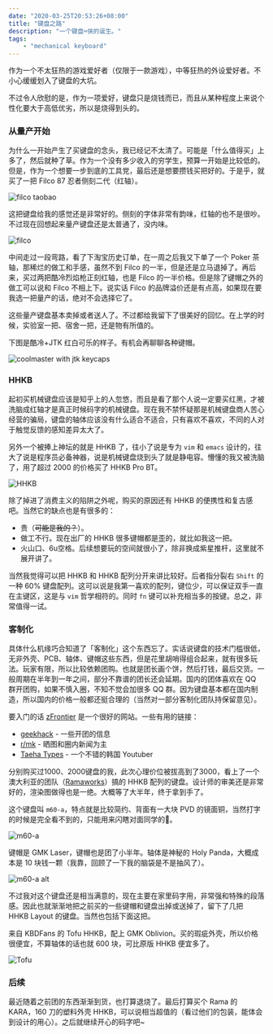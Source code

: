 ```yaml
---
date: "2020-03-25T20:53:26+08:00"
title: "键盘之路"
description: "一个键盘⌨侠的诞生。"
tags:
    - "mechanical keyboard"
---
```


作为一个不太狂热的游戏爱好者（仅限于一款游戏），中等狂热的外设爱好者。不小心缓缓划入了键盘的大坑。

不过令人欣慰的是，作为一项爱好，键盘只是烧钱而已，而且从某种程度上来说个性化要大于高低优劣，所以是烧得到头的。

### 从量产开始

为什么一开始产生了买键盘的念头，我已经记不太清了。可能是「什么值得买」上多了，然后就种了草。作为一个没有多少收入的穷学生，预算一开始是比较低的。但是，作为一个想要一步到底的工具党，最后还是想要攒钱买把好的。于是乎，就买了一把 Filco 87 忍者侧刻二代（红轴）。

![filco taobao](https://i.loli.net/2020/04/26/liZzFq7NKDxkUmg.png)

这把键盘给我的感觉还是非常好的。侧刻的字体非常有韵味，红轴的也不是很吵。不过现在回想起来量产键盘还是太普通了，没内味。

![filco](https://i.loli.net/2020/04/26/fmaHN5b2eL96Uty.png)

中间走过一段弯路，看了下淘宝历史订单，在一周之后我又下单了一个 Poker 茶轴，那稀烂的做工和手感，虽然不到 Filco 的一半，但是还是立马退掉了。再后来，买过两把酷冷烈焰枪正刻红轴，也是 Filco 的一半价格。但是除了键帽之外的做工可以说和 Filco 不相上下。说实话 Filco 的品牌溢价还是有点高，如果现在要我选一把量产的话，绝对不会选择它了。

这些量产键盘基本卖掉或者送人了。不过都给我留下了很美好的回忆。在上学的时候，实验室一把、宿舍一把，还是物有所值的。

下图是酷冷+JTK 红白可乐的样子。有机会再聊聊各种键帽。

![coolmaster with jtk keycaps](https://i.loli.net/2020/04/26/POhLkKYe3rA2gM4.png)

### HHKB

起初买机械键盘应该是知乎上的人忽悠，而且是看了那个人说一定要买红黑，才被洗脑成红轴才是真正时候码字的机械键盘。现在我不禁怀疑那是机械键盘商人苦心经营的骗局，键盘的轴体应该没有什么适合不适合，只有喜欢不喜欢，不同的人对于触觉反馈的感知差异太大了。

另外一个被捧上神坛的就是 HHKB 了，往小了说是专为 `vim` 和 `emacs` 设计的，往大了说是程序员必备神器，说是机械键盘烧到头了就是静电容。懵懂的我又被洗脑了，用了超过 2000 的价格买了 HHKB Pro BT。

![HHKB](https://i.loli.net/2020/04/26/yobQpCiu7JPScHX.png)

除了掉进了消费主义的陷阱之外呢，购买的原因还有 HHKB 的便携性和复古感吧。当然它的缺点也是有很多的：

- 贵（~~可能是我的？~~）。
- 做工不行。现在出厂的 HHKB 很多键帽都是歪的，就比如我这一把。
- 火山口、6u空格。后续想要玩的空间就很小了，除非换成紫星推杆，这里就不展开讲了。

当然我觉得可以把 HHKB 和 HHKB 配列分开来讲比较好。后者指分裂右 `Shift` 的一种 60% 键盘配列。这可以说是我第一喜欢的配列，键位少，可以保证双手一直在主键区，这是与 `vim` 哲学相符的。同时 `fn` 键可以补充相当多的按键。总之，非常值得一试。

### 客制化

具体什么机缘巧合知道了「客制化」这个东西忘了。实话说键盘的技术门槛很低，无非外壳、PCB、轴体、键帽这些东西，但是花里胡哨得组合起来，就有很多玩法。玩家有限，所以比较依赖团购。也就是团长画个饼，然后打钱，最后交货。一般周期在半年到一年之间，部分不靠谱的团长还会延期。国内的团体喜欢在 QQ 群开团购，如果不慎入圈，不知不觉会加很多 QQ 群。因为键盘基本都在国内制造，所以国内的价格一般都还挺合理的（当然对一部分客制化团队持保留意见）。

要入门的话 [zFrontier](https://www.zfrontier.com/) 是一个很好的网站。一些有用的链接：

- [geekhack](https://geekhack.org/index.php) - 一些开团的信息
- [r/mk](https://www.reddit.com/r/MechanicalKeyboards/) - 晒图和圈内新闻为主
- [Taeha Types](https://www.youtube.com/user/FeelgHoodMusic) - 一个不错的韩国 Youtuber

分别购买过1000、2000键盘的我，此次心理价位被拔高到了3000，看上了一个澳大利亚的团队（[Ramaworks](https://rama.works/)）搞的 HHKB 配列的键盘。设计师的审美还是非常好的，渲染图做得也是一绝。大概等了大半年，终于拿到手了。

这个键盘叫 `m60-a`，特点就是比较简约、背面有一大块 PVD 的镜面铜，当然打字的时候是完全看不到的，只能用来闪瞎对面同学的👀。

![m60-a](https://i.loli.net/2020/04/26/CY2gi7m6IZjV4uQ.png)

键帽是 GMK Laser，键帽也是团了小半年。轴体是神秘的 Holy Panda，大概成本是 10 块钱一颗（我靠，回顾了一下我的脑袋是不是抽风了）。

![m60-a alt](https://i.loli.net/2020/04/26/bzu1lBtP7scX3Ay.png)

不过我对这个键盘还是相当满意的，现在主要在家里码字用，非常强和特殊的段落感。因此也就渐渐地把之前买的一些键帽和键盘出掉或送掉了，留下了几把 HHKB Layout 的键盘。当然也包括下面这把。

来自 KBDFans 的 Tofu HHKB，配上 GMK Oblivion。买的瑕疵外壳，所以价格很便宜，不算轴体的话也就 600 块，可比原版 HHKB 便宜多了。

![Tofu](https://i.loli.net/2020/04/27/aH8p2qVFlveB4cJ.png)

### 后续

最近随着之前团的东西渐渐到货，也打算退烧了。最后打算买个 Rama 的 KARA，160 刀的塑料外壳 HHKB，可以说相当超值的（看过他们的包装，能体会到设计的用心）。之后就继续开心的码字吧~
